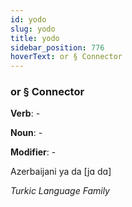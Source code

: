 ```yaml
---
id: yodo
slug: yodo
title: yodo
sidebar_position: 776
hoverText: or § Connector
---
```


### or § Connector

**Verb**: -

**Noun**: -

**Modifier**: -

Azerbaijani ya da [jɑ dɑ]

*Turkic Language Family*